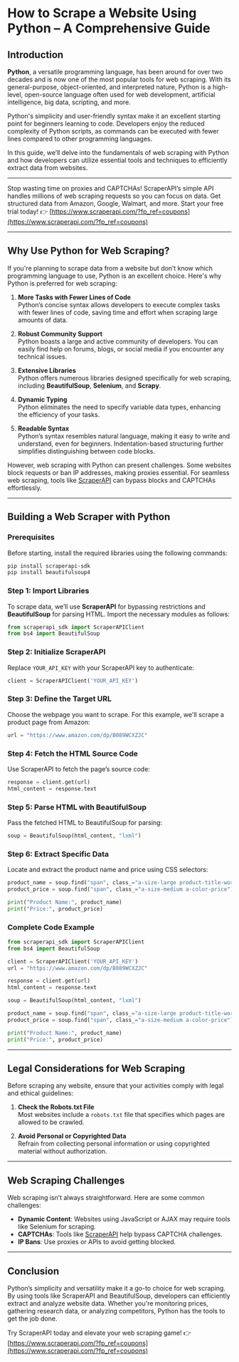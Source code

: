 
# How to Scrape a Website Using Python – A Comprehensive Guide

## Introduction

**Python**, a versatile programming language, has been around for over two decades and is now one of the most popular tools for web scraping. With its general-purpose, object-oriented, and interpreted nature, Python is a high-level, open-source language often used for web development, artificial intelligence, big data, scripting, and more.

Python's simplicity and user-friendly syntax make it an excellent starting point for beginners learning to code. Developers enjoy the reduced complexity of Python scripts, as commands can be executed with fewer lines compared to other programming languages.

In this guide, we’ll delve into the fundamentals of web scraping with Python and how developers can utilize essential tools and techniques to efficiently extract data from websites.

---

Stop wasting time on proxies and CAPTCHAs! ScraperAPI’s simple API handles millions of web scraping requests so you can focus on data. Get structured data from Amazon, Google, Walmart, and more. Start your free trial today! 👉 [https://www.scraperapi.com/?fp_ref=coupons](https://www.scraperapi.com/?fp_ref=coupons)

---

## Why Use Python for Web Scraping?

If you're planning to scrape data from a website but don’t know which programming language to use, Python is an excellent choice. Here's why Python is preferred for web scraping:

1. **More Tasks with Fewer Lines of Code**  
   Python’s concise syntax allows developers to execute complex tasks with fewer lines of code, saving time and effort when scraping large amounts of data.

2. **Robust Community Support**  
   Python boasts a large and active community of developers. You can easily find help on forums, blogs, or social media if you encounter any technical issues.

3. **Extensive Libraries**  
   Python offers numerous libraries designed specifically for web scraping, including **BeautifulSoup**, **Selenium**, and **Scrapy**.

4. **Dynamic Typing**  
   Python eliminates the need to specify variable data types, enhancing the efficiency of your tasks.

5. **Readable Syntax**  
   Python’s syntax resembles natural language, making it easy to write and understand, even for beginners. Indentation-based structuring further simplifies distinguishing between code blocks.

However, web scraping with Python can present challenges. Some websites block requests or ban IP addresses, making proxies essential. For seamless web scraping, tools like [ScraperAPI](https://www.scraperapi.com/?fp_ref=coupons) can bypass blocks and CAPTCHAs effortlessly.

---

## Building a Web Scraper with Python

### Prerequisites
Before starting, install the required libraries using the following commands:
```bash
pip install scraperapi-sdk
pip install beautifulsoup4
```

### Step 1: Import Libraries
To scrape data, we’ll use **ScraperAPI** for bypassing restrictions and **BeautifulSoup** for parsing HTML. Import the necessary modules as follows:
```python
from scraperapi_sdk import ScraperAPIClient
from bs4 import BeautifulSoup
```

### Step 2: Initialize ScraperAPI
Replace `YOUR_API_KEY` with your ScraperAPI key to authenticate:
```python
client = ScraperAPIClient('YOUR_API_KEY')
```

### Step 3: Define the Target URL
Choose the webpage you want to scrape. For this example, we'll scrape a product page from Amazon:
```python
url = "https://www.amazon.com/dp/B089WCXZJC"
```

### Step 4: Fetch the HTML Source Code
Use ScraperAPI to fetch the page’s source code:
```python
response = client.get(url)
html_content = response.text
```

### Step 5: Parse HTML with BeautifulSoup
Pass the fetched HTML to BeautifulSoup for parsing:
```python
soup = BeautifulSoup(html_content, "lxml")
```

### Step 6: Extract Specific Data
Locate and extract the product name and price using CSS selectors:
```python
product_name = soup.find("span", class_="a-size-large product-title-word-break").text.strip()
product_price = soup.find("span", class_="a-size-medium a-color-price").text.strip()

print("Product Name:", product_name)
print("Price:", product_price)
```

### Complete Code Example
```python
from scraperapi_sdk import ScraperAPIClient
from bs4 import BeautifulSoup

client = ScraperAPIClient('YOUR_API_KEY')
url = "https://www.amazon.com/dp/B089WCXZJC"

response = client.get(url)
html_content = response.text

soup = BeautifulSoup(html_content, "lxml")

product_name = soup.find("span", class_="a-size-large product-title-word-break").text.strip()
product_price = soup.find("span", class_="a-size-medium a-color-price").text.strip()

print("Product Name:", product_name)
print("Price:", product_price)
```

---

## Legal Considerations for Web Scraping

Before scraping any website, ensure that your activities comply with legal and ethical guidelines:

1. **Check the Robots.txt File**  
   Most websites include a `robots.txt` file that specifies which pages are allowed to be crawled.

2. **Avoid Personal or Copyrighted Data**  
   Refrain from collecting personal information or using copyrighted material without authorization.

---

## Web Scraping Challenges

Web scraping isn’t always straightforward. Here are some common challenges:
- **Dynamic Content**: Websites using JavaScript or AJAX may require tools like Selenium for scraping.
- **CAPTCHAs**: Tools like [ScraperAPI](https://www.scraperapi.com/?fp_ref=coupons) help bypass CAPTCHA challenges.
- **IP Bans**: Use proxies or APIs to avoid getting blocked.

---

## Conclusion

Python’s simplicity and versatility make it a go-to choice for web scraping. By using tools like ScraperAPI and BeautifulSoup, developers can efficiently extract and analyze website data. Whether you're monitoring prices, gathering research data, or analyzing competitors, Python has the tools to get the job done.

Try ScraperAPI today and elevate your web scraping game! 👉 [https://www.scraperapi.com/?fp_ref=coupons](https://www.scraperapi.com/?fp_ref=coupons)
